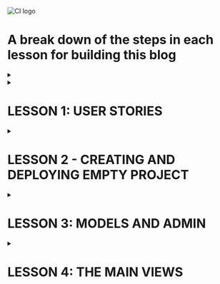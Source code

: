 ![CI logo](https://codeinstitute.s3.amazonaws.com/fullstack/ci_logo_small.png)

# A break down of the steps in each lesson for building this blog

<details>
<summary></summary>

</details>


<details>
<summary><h1>LESSON 1: USER STORIES</h1></summary>

* Use github projects as your kanban board
* Set automation for 'issues' to 'todo'
* Create user stories in issues, making sure to select the project to send them to

* User stories should fill in:
    * As a * role * I can * capability* so that * received benefit *
* Try consider this from the aspect of site user and site owner

### This blog example

    • Site pagination: As a site user I can view a paginated list of posts so that I can easily select a post to view
	• View post list: As a Site User I can view a list of posts so that I can select one to read
	• Open a post: As a Site User I can click on a post so that I can read the full text
	• View likes: As a Site User / Admin I can view the number of likes on each post so that I can see which is the most popular or viral
	• View comments: As a Site User / Admin I can view comments on an individual post so that I can read the conversation
	• Account registration: As a Site User I can register an account so that I can comment and like
	• Comment on a post: As a Site User I can leave comments on a post so that I can be involved in the conversation
	• Like / Unlike: As a Site User I can like or unlike a post so that I can interact with the content
	• Manage posts: As a Site Admin I can create, read, update and delete posts so that I can manage my blog content
	• Create drafts: As a Site Admin I can create draft posts so that I can finish writing the content later
    • Approve comments: As a Site Admin I can approve or disapprove comments so that I can filter out objectionable comments  

</details>

<details><summary><h1>LESSON 2 - CREATING AND DEPLOYING EMPTY PROJECT</h1></summary>

[CI videos](https://learn.codeinstitute.net/courses/course-v1:CodeInstitute+FST101+2021_T1/courseware/b31493372e764469823578613d11036b/9236975633b64a12a61a00e0cca7c47d/?child=first)  

<details>
<summary><h2>LESSON 2.1 - DJANGO PROJECT CHECKLIST</h2></summary>
<hr>

[source code](https://github.com/Code-Institute-Solutions/Django3blog/tree/master/01_creating_the_project)  
[Django setup cheat sheet](https://codeinstitute.s3.amazonaws.com/fst/Django%20Blog%20Cheat%20Sheet%20v1.pdf)  

The four steps to setting up a new project:  
1. install django and the supporting libraries
2. create new, blank Django project and app 
3. Set our project to use cloudinary and postgreSQL
4. Deploy our new empty project to heroku

</details>

<details>
<summary><h2>LESSON 2.2 - CREATING EMPTY DJANGO PROJECT </h2></summary>
<hr>

Go to your empty project terminal

Install django and required libraries  

*  pip3 install django gunicorn  
gunicorn is the server used by heroku to run django  
*  pip3 install dj_database_url psycopg2  
dj database is needed for postgres  
psycopg2 is needed for python  
* pip3 install dj3-cloudinary-storage  
cloudinary is for our images  
* pip3 freeze --local > requirements.txt  
Get requirements file for heroku  

Create django project  

* django-admin startproject myblog .

Create blog app

* python3 manage.py startapp theblog

myblog -> settings.py
* Add 'theblog' to the installed_apps

migrate changes to database (using terminal)
* python3 manage.py migrate

The project should have been successfully built. Check with  
* python3 manage.py runserver


</details>

<details>
<summary><h2>LESSON 2.3 + 2.4 - FIRST DEPLOYMENT</h2></summary>
<hr>

**Error fix**  
If you get the error below during the steps to deployment:  

django.db.utils.OperationalError: FATAL: role "somerandomletters" does not exist  

Please run the following command in the terminal to fix it:  

**unset PGHOSTADDR**  

<hr>

There are 4 steps to deploying an app to heroku

1. Create app on heroku
2. Attach PostgreSQL database
3. Prepare environment and settings.py files
4. Get our static and media files stored on Cloudinary  


**Create app on heroku**

* Go to heroku.com  
* Create an app for the eu  

**Attach postgres database**

* Resources tab on heroku
    * Search postgres
    * Pick heroku postgres and attach  

**Prepare gitpod environment**

* Get postgres URL from heroku
    * Settings
    * Reveal config vars
    * copy database url

Back to gitpod

* Create env.py folder in root directory
    * import os  
    os.environ["DATABASE_URL"] = "THE_LINK_YOU_JUST_COPIED_FROM_HEROKU"  
    os.environ["SECRET_KEY"] = "makeOneUp"  

* Add that secret key to heroku under config vars.  

* settings.py
    * Some imports for underneath the first one
        * import os   
        import dj_database_url  
        if os.path.isfile('env.py'):  
            import env  
    * secret key section
        * Change it to 
            * SECRET_KEY = 'os.envrion.get('SECRET_KEY')

Let's wire up the postgres database  

* settings.py
    * DATABASE_URL
        * Comment out existing DATABASE
        * Create another below as so
            * DATABASES = {'default': dj_database_url.parse(os.environ.get('DATABASE_URL'))
}

* Run migrations again and it should run. Check the postgres link under resources and 48 lines should have been created

**Connect cloudinary**

Cloudinary Setup
* Visit the [Cloudinary website](https://cloudinary.com/)
* Click on the Sign Up For Free button
* Provide your name, email address and choose a password
* For Primary interest, you can choose Programmable Media for image and video API
* Optional: edit your assigned cloud name to something more memorable
* Click Create Account
* Verify your email and you will be brought to the dashboard

Link to cloudinary  

* Copy your api environment variable from the dashboard
* Go to env.py 
    * os.environ["CLOUDINARY_URL"] = "the_link_you_just_copied_without_the_first_bit"
* Go to config vars on heroku
    * Cretae cloudinary URL with your copied link
    * Create temporary variable
        * DISABLE_COLLECTSTATIC = 1
* settings.py
    * Installed apps
        * 'cloudinary_storage',    
        Above static files
        * 'cloudinary',    
        Below static files
    * Under STATIC_URL
        * STATICFILES_STORAGE = 'cloudinary_storage.storage.StaticHashedCloudinaryStorage'  
        STATICFILES_DIRS = [os.path.join(BASE_DIR, 'static')]  
        STATIC_ROOT = os.path.join(BASE_DIR, 'staticfiles')  
        MEDIA_URL = '/media/'  
        DEFAULT_FILE_STORAGE = 'cloudinary_storage.storage.MediaCloudinaryStorage'   

Tell Django where our templates will be 

* settings.py
    * under BASE_DIR
        * TEMPLATES_DIR = os.path.join(BASE_DIR, 'templates')
    * TEMPLATES
        * 'DIRS': [TEMPLATES_DIR]

Add to allowed hosts

* settings.py
    * ALLOWED_HOSTS = ['django-blog-walkthrough.herokuapp.com', 'localhost']  

Create 'static', 'media' and 'templates' folders in the main root directory  

Create Procfile   
* web: gunicorn myblog.wsgi

Go to heroku   
* Deploy tab
* connect to github and the repository for the project
* Enable Automatic Deploys
* Deploy branch


**note**  
When I did this I got an error and when I checked the heroku logs it was a h10 error in relation to favicons.
In the end I missed some commas in installed apps. 
so BE CAREFUL

</details>

</details>



<details>
<summary><h1>LESSON 3: MODELS AND ADMIN</h1></summary>

[CI videos](https://learn.codeinstitute.net/courses/course-v1:CodeInstitute+FST101+2021_T1/courseware/b31493372e764469823578613d11036b/09e0a94c7dbd4b969b8358a0cf5660b2/?child=first)

Remember Django runs on a MTV framework.  
M - model - database and structure  
T - template - html pages our user sees  
V - views - the logic that connects the two. The logic in our code that reads from or updates the model and then updates what the user sees.

<details>
<summary><h2>LESSON 3.1: Creating Database Diagram</h2></summary>
<hr>

* Move 3 of the user stories to user stories: manage posts, create drafts and approve comments
* Build relationship model for database. Imagine a blogpost, and the data you'll need for it  
[link to onenote notes on this](https://onedrive.live.com/view.aspx?resid=AD7F40F390B59989%2110781&id=documents&wd=target%28blog%20walkthrough.one%7C871F9988-9AC4-4DB3-9672-E970CEC05F40%2FModels%20and%20admin%7C543D8EA0-8521-4270-B5C0-6FE9305720C4%2F%29)

</details>

<details>
<summary><h2>LESSON 3.2: Creating Database Models</h2></summary>
<hr>

**Note:** If you're concerned that you may have made a typing error, then you can do a dry run of your migrations before you apply them to your database. The command to do this is:

python3 manage.py makemigrations --dry-run

This will print out the migrations, so you can check that everything is correct before proceeding.

<hr>

* models.py
    * Create models for posts and comments  

    from django.db import models  
    from django.contrib.auth.models import User  
    from cloudinary.models import CloudinaryField  

        STATUS = ((0, "Draft"), (1, "Published"))  

        class Post(models.Model):  
            title = models.CharField(max_length=200, unique=True)  
            slug = models.SlugField(max_length=200, unique=True)  
            author = models.ForeignKey(User, on_delete=models.CASCADE, related_name="blog_posts")  
            updated_on = models.DateTimeField(auto_now=True)  
            content = models.TextField()  
            featured_image = CloudinaryField('image', default='placeholder')  
            excerpt = models.TextField(blank=True)  
            created_on = models.DateTimeField(auto_now_add=True)  
            status = models.IntegerField(choices=STATUS, default=0)  
            likes = models.ManyToManyField(User, related_name='blog_likes', blank=True)  

        class Meta:  
            ordering = ['-created_on']  

        def __str__(self):  
            return self.title  

        def number_of_likes(self):  
            return self.likes.count()  


    class Comment(models.Model):  
        post = models.ForeignKey(Post, on_delete=models.CASCADE, related_name='comments')  
        name = models.CharField(max_length=80)  
        email = models.EmailField()  
        body = models.TextField()  
        created_on = models.DateTimeField(auto_now_add=True)  
        approved = models.BooleanField(default=False)  

        class Meta:  
            ordering = ['created_on']  

        def __str__(self):  
            return f"Comment {self.body} by {self.name}"  


* migrate change to database
    * python3 manage.py makemigrations
    * python3 manage.py migrate

**note** If you make changes to this model, you'll have to make these migrations again  



</details>

<details>
<summary><h2>LESSON 3.3 + 3.4 : Building the admin site</h2></summary>
<hr>

[django list view](https://docs.djangoproject.com/en/3.1/ref/contrib/admin/#django.contrib.admin.ModelAdmin.list_display)  
[django search fields](https://docs.djangoproject.com/en/3.1/ref/contrib/admin/#django.contrib.admin.ModelAdmin.search_fields)  
[summernote](https://summernote.org/)  
[source code](https://github.com/Code-Institute-Solutions/Django3blog/tree/master/05_building_the_admin_site)  
  
<hr>

create a superuser for the django admin panel
 
 * Terminal
    * python3 manage.py createsuperuser
* Test it 
    * python3 manage.py runserver
    * Add "/admin" to the end of the url
    * Sign in with the credentials you just made

Add post model to admin panel 

* admin.py
    * from django.contrib import admin  
from .models import Post  
admin.site.register(Post)  

You can now create posts in your admin panel  

We're going to use a WYSIWYG or "what you see is what you get" editor for the post.  
We're going to use a handy  library called Summernote. 

* Terminal
    * pip3 install django-summernote
    * pip3 freeze --local > requirements.txt
* Add summernote to settings.py under INSTALLED_APPS, right above theblog
    * 'django_summernote',
* Set up summernote in urls.py
    * add include to the django.urls import
    * Add this to the urlpatterns
        * path('summernote/', include('django_summernote.urls')),
* Tell admin panel which field we want to use summernote for
    * admin.py
        * from django_summernote.admin import SummernoteModelAdmin  
        class PostAdmin(SummernoteModelAdmin):  
        summernote_fields = ('content')  
* Register post admin to our admin site
    * admin.py
        * delete "admin.site.register(Post)"
        * Add decorator to PostAdmin class
            * @admin.register(Post)
            * this will register both our post model and the post admin class with our admin site.
* migrate again
    * python3 manage.py migrate

Your admin panel should now have a blog text editor when you click add blog


**We want the slug field to be generated automatically from the title**

* admin.py
    * To do this we're going to use the prepopulated_fields property.  
     To use it, we pass in a dictionary that maps the field names to the fields that we want to 
     populate from.   
     In our case, we want to populate the slug field from the title field.  
    * Add this above summernote_fields un the PostAdmin class
        * prepopulated_fields = {'slug': ('title',)}

If you now refresh the admin panel as you type the title it should populate the slug field

**Add more functionality to our admin panel view**

* admin.py
    * Under prepoulated fields you can create a filter box in the admin panel
        * list_filter = ('status', 'created_on')
    * You can make a search bar to search title and content of posts
        * search_fields = ['title', 'content']
    * You can make a list display to choose which info is displayed for each post in the list
        * list_display = ('title', 'slug', 'status', 'created_on')


**Add comment admin model**

* admin.py
    * import Comment from .models
    * @admin.register(Comment)  
    class CommentAdmin(admin.ModelAdmin):  
    list_filter = ('approved', 'created_on')  
    search_fields = ['name', 'email', 'body']  
    list_display = ('name', 'body', 'post', 'created_on', 'approved')  
    summernote_fields = ('body')  


**Comment approval**

To do this, we use another built-in feature of the admin classes which is actions. The actions method allows you  
to specify different actions that can be  performed from the action drop-down box.  
The default action is just to delete the selected items but we want to add an approved comment section too. 

* admin.py 
* Add this to the end of the Comment Admin class
    * actions = ['approve_comments']

* Under that create your approve comments method
    *  def approve_comments(self, request, queryset):  
        queryset.update(approved=True)
</details>
</details>



<details>
<summary><h1>LESSON 4: THE MAIN VIEWS</h1></summary>

Views can be function based, like in Hello Django, or class based, as they will be here.  
Class based can be reused, unlike with function based.  
Django has some generic views (link in lesson 4.1) so you write less code.  

<details>
<summary><h2>LESSON 4.1: View creation checklist</h2></summary>

[CI video](https://learn.codeinstitute.net/courses/course-v1:CodeInstitute+FST101+2021_T1/courseware/b31493372e764469823578613d11036b/c6a89f138afe4b209ee4fa6d6f1251a3/)  

[Starter files](https://github.com/Code-Institute-Solutions/django-blog-starter-files)    

[Django generic views](https://docs.djangoproject.com/en/3.2/topics/class-based-views/generic-display/)

<hr>


* Move "site pagination", "view post" and "view likes" to in progress on github projects

Each time you make a new view you must do the following:
1. Create the view code
2. Create a template to render the view
3. Connect up URLs in urls.py file


**Create View for post list with pagination**  
views.py
* from django.views import generic  
from .models import Post
* class PostList(generic.ListView):  
    We want to use the Post model  
    model = Post  
    queryset = Post.objects.filter(status=1).order_by('-created_on')  
    template_name = 'index.html'  
    paginate_by = 6  


* Copy html templates from starter files link  
**Note** the base.html page has the header, navigation and footer like Flask. Each
page will be an extension of this.  

</details>


<details>
<summary><h2>LESSON 4.2: Creating the first view</h2></summary>

[CI video](https://learn.codeinstitute.net/courses/course-v1:CodeInstitute+FST101+2021_T1/courseware/b31493372e764469823578613d11036b/c6a89f138afe4b209ee4fa6d6f1251a3/)  
[default image url](https://codeinstitute.s3.amazonaws.com/fullstack/blog/default.jpg)    
[source code](https://github.com/Code-Institute-Solutions/Django3blog/tree/master/06_creating_our_first_view)  

<hr>

**Create template to display PostList view using index.html**

    {% extends "base.html" %}

    {% block content %}

    <div class="container-fluid">
        <div class="row">

            <!-- Blog Entries Column -->
            <div class="col-12 mt-3 left">
                <div class="row">
                    {% for post in post_list %}
                    <div class="col-md-4">
                        <div class="card mb-4">
                            <div class="card-body">
                                <div class="image-container">
                                    {% if "placeholder" in post.featured_image.url %}
                                    <img class="card-img-top"
                                        src="https://codeinstitute.s3.amazonaws.com/fullstack/blog/default.jpg">
                                    {% else %}
                                    <img class="card-img-top" src=" {{ post.featured_image.url }}">
                                    {% endif %}
                                    <div class="image-flash">
                                        <p class="author">Author: {{ post.author }}</p>
                                    </div>
                                </div>
                                <a href="#" class="post-link">
                                    <h2 class="card-title">{{ post.title }}</h2>
                                    <p class="card-text">{{ post.excerpt }}</p>
                                </a>
                                <hr />
                                <p class="card-text text-muted h6">{{ post.created_on}} <i class="far fa-heart"></i>
                                    {{ post.number_of_likes }}</p>
                            </div>
                        </div>
                    </div>
                    {% if forloop.counter|divisibleby:3 %}
                </div>
                <div class="row">
                    {% endif %}
                    {% endfor %}

                </div>
            </div>
        </div>
        {% if is_paginated %}
        <nav aria-label="Page navigation">
            <ul class="pagination justify-content-center">
                {% if page_obj.has_previous %}
                <li><a href="?page={{ page_obj.previous_page_number }}" class="page-link">&laquo; PREV </a></li>
                {% endif %}
                {% if page_obj.has_next %}
                <li><a href="?page={{ page_obj.next_page_number }}" class="page-link"> NEXT &raquo;</a></li>

                {% endif %}
            </ul>
        </nav>
        {% endif %}
    </div>
    {%endblock%}


**Remember** {% %} indicates a control statement and {{ }} inserts the content into the html.  
List_view provides the is_paginated boolean, so can be freely copied and used  



**Wire up URLs**  
Create urls.py file in theblog directory  
Go to it  

    from . import views
    from django.urls import path


    urlpatterns = [
        path('', views.PostList.as_view(), name='home')
    ]

Now import these URLs in the main URLs.py file in myblog directory  
* Add this under urlpatterns
    * path('', include('theblog.urls', name='theblog_urls')


</details>


<details>
<summary><h2>LESSON 4.3 + 4.4:The Post Detail View</h2></summary>

</details>



</details>